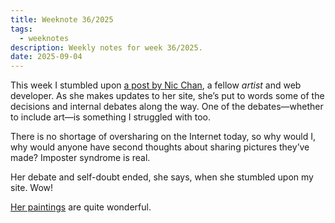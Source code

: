 ```yaml
---
title: Weeknote 36/2025
tags:
  - weeknotes
description: Weekly notes for week 36/2025.
date: 2025-09-04
---
```

This week I stumbled upon [a post by Nic Chan](https://www.nicchan.me/blog/building-my-new-website-part-6-font-fallbacks/#artwork), a fellow _artist_ and web developer. 
As she makes updates to her site, she’s put to words some of the decisions and internal debates along the way. One of the debates—whether to include art—is something I struggled with too.

There is no shortage of oversharing on the Internet today, so why would I, why would anyone have second thoughts about sharing pictures they’ve made? Imposter syndrome is real.

Her debate and self-doubt ended, she says, when she stumbled upon my site. Wow! 

[Her paintings](https://www.nicchan.me/art/) are quite wonderful.
